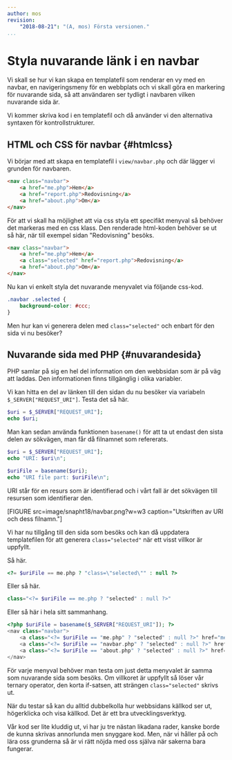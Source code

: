 ```yaml
---
author: mos
revision:
    "2018-08-21": "(A, mos) Första versionen."
...
```

Styla nuvarande länk i en navbar
=======================

Vi skall se hur vi kan skapa en templatefil som renderar en vy med en navbar, en navigeringsmeny för en webbplats och vi skall göra en markering för nuvarande sida, så att användaren ser tydligt i navbaren vilken nuvarande sida är.

Vi kommer skriva kod i en templatefil och då använder vi den alternativa syntaxen för kontrollstrukturer.



HTML och CSS för navbar {#htmlcss}
-----------------------

Vi börjar med att skapa en templatefil i `view/navbar.php` och där lägger vi grunden för navbaren.

```html
<nav class="navbar">
    <a href="me.php">Hem</a>
    <a href="report.php">Redovisning</a>
    <a href="about.php">Om</a>
</nav>
```

För att vi skall ha möjlighet att via css styla ett specifikt menyval så behöver det markeras med en css klass. Den renderade html-koden behöver se ut så här, när till exempel sidan "Redovisning" besöks.

```html
<nav class="navbar">
    <a href="me.php">Hem</a>
    <a class="selected" href="report.php">Redovisning</a>
    <a href="about.php">Om</a>
</nav>
```

Nu kan vi enkelt styla det nuvarande menyvalet via följande css-kod.

```css
.navbar .selected {
    background-color: #ccc;
}
```

Men hur kan vi generera delen med `class="selected"` och enbart för den sida vi nu besöker?



Nuvarande sida med PHP {#nuvarandesida}
-------------------------

PHP samlar på sig en hel del information om den webbsidan som är på väg att laddas. Den informationen finns tillgänglig i olika variabler.

Vi kan hitta en del av länken till den sidan du nu besöker via variabeln `$_SERVER["REQUEST_URI"]`. Testa det så här.

```php
$uri = $_SERVER["REQUEST_URI"];
echo $uri;
```

Man kan sedan använda funktionen `basename()` för att ta ut endast den sista delen av sökvägen, man får då filnamnet som refererats.

```php
$uri = $_SERVER["REQUEST_URI"];
echo "URI: $uri\n";

$uriFile = basename($uri);
echo "URI file part: $uriFile\n";
```

URI står för en resurs som är identifierad och i vårt fall är det sökvägen till resursen som identifierar den.

[FIGURE src=image/snapht18/navbar.png?w=w3 caption="Utskriften av URI och dess filnamn."]

Vi har nu tillgång till den sida som besöks och kan då uppdatera templatefilen för att generera `class="selected"` när ett visst villkor är uppfyllt.

Så här.

```php
<?= $uriFile == me.php ? "class=\"selected\"" : null ?>
```

Eller så här.

```php
class="<?= $uriFile == me.php ? "selected" : null ?>"
```

Eller så här i hela sitt sammanhang.

```php
<?php $uriFile = basename($_SERVER["REQUEST_URI"]); ?>
<nav class="navbar">
    <a class="<?= $uriFile == "me.php" ? "selected" : null ?>" href="me.php">Hem</a>
    <a class="<?= $uriFile == "navbar.php" ? "selected" : null ?>" href="navbar.php">Navbar test</a>
    <a class="<?= $uriFile == "about.php" ? "selected" : null ?>" href="about.php">Om</a>
</nav>
```

För varje menyval behöver man testa om just detta menyvalet är samma som nuvarande sida som besöks. Om villkoret är uppfyllt så löser vår ternary operator, den korta if-satsen, att strängen `class="selected"` skrivs ut.

När du testar så kan du alltid dubbelkolla hur webbsidans källkod ser ut, högerklicka och visa källkod. Det är ett bra utvecklingsverktyg.

Vår kod ser lite kluddig ut, vi har ju tre nästan likadana rader, kanske borde de kunna skrivas annorlunda men snyggare kod. Men, när vi håller på och lära oss grunderna så är vi rätt nöjda med oss själva när sakerna bara fungerar.
